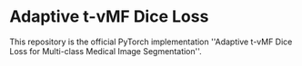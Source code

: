 # Adaptive t-vMF Dice Loss
This repository is the official PyTorch implementation ''Adaptive t-vMF Dice Loss for Multi-class Medical Image Segmentation''.



